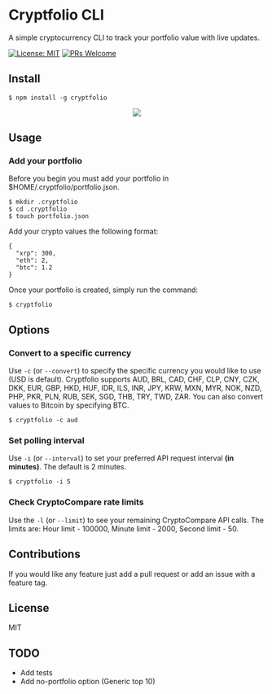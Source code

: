 # Cryptfolio CLI

A simple cryptocurrency CLI to track your portfolio value with live updates.

[![License: MIT](https://img.shields.io/badge/License-MIT-blue.svg)](https://opensource.org/licenses/MIT) [![PRs Welcome](https://img.shields.io/badge/PRs-welcome-brightgreen.svg)](http://makeapullrequest.com)

## Install

```
$ npm install -g cryptfolio
```

<p align="center">
	<img src="/cryptfolio-demo.gif">
</p>

## Usage

### Add your portfolio

Before you begin you must add your portfolio in $HOME/.cryptfolio/portfolio.json.

```
$ mkdir .cryptfolio
$ cd .cryptfolio
$ touch portfolio.json
```

Add your crypto values the following format:

```
{
  "xrp": 300,
  "eth": 2,
  "btc": 1.2
}
```

Once your portfolio is created, simply run the command:
```
$ cryptfolio
```

## Options

### Convert to a specific currency

Use `-c` (or `--convert`) to specify the specific currency you would like to use (USD is default).
Cryptfolio supports AUD, BRL, CAD, CHF, CLP, CNY, CZK, DKK, EUR, GBP, HKD, HUF, IDR, ILS, INR, JPY, KRW, MXN, MYR, NOK, NZD, PHP, PKR, PLN, RUB, SEK, SGD, THB, TRY, TWD, ZAR. You can also convert values to Bitcoin by specifying BTC.

```
$ cryptfolio -c aud
```

### Set polling interval

Use `-i` (or `--interval`) to set your preferred API request interval __(in minutes)__. The default is 2 minutes.

```
$ cryptfolio -i 5
```

### Check CryptoCompare rate limits

Use the `-l` (or `--limit`) to see your remaining CryptoCompare API calls.
The limits are: Hour limit - 100000, Minute limit - 2000, Second limit - 50.

## Contributions

If you would like any feature just add a pull request or add an issue with a feature tag.

## License

MIT


## TODO

- Add tests
- Add no-portfolio option (Generic top 10)